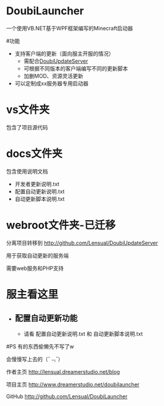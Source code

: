 # DoubiLauncher
一个使用VB.NET基于WPF框架编写的Minecraft启动器

#功能
* 支持客户端的更新（面向服主开服的情况）
    * 需配合[DoubiUpdateServer](http://github.com/Lensual/DoubiUpdateServer)
	* 可根据不同版本的客户端编写不同的更新脚本
	* 加删MOD、资源灵活更新
* 可以定制成xx服务器专用启动器

# vs文件夹
包含了项目源代码

# docs文件夹
包含使用说明文档

* 开发者更新说明.txt
* 配置自动更新说明.txt
* 自动更新脚本说明.txt

# webroot文件夹-已迁移
分离项目转移到 http://github.com/Lensual/DoubiUpdateServer

用于获取自动更新的服务端

需要web服务和PHP支持

# 服主看这里
* ## 配置自动更新功能
    * 请看 配置自动更新说明.txt 和 自动更新脚本说明.txt

#PS
有的东西偷懒先不写了w

会慢慢写上去的（¯﹃¯）

作者主页 http://lensual.dreamerstudio.net/blog

项目主页 http://www.dreamerstudio.net/doubilauncher

GitHub http://github.com/Lensual/DoubiLauncher